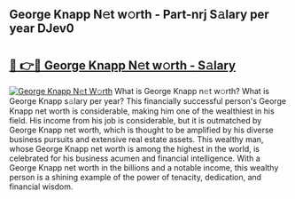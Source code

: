 ## George Knapp N𝚎t w𝚘rth - Part-nrj S𝚊lary per year DJev0

# <h2><a href="http://gc1ksac.nevu.top/?p=George+Knapp">🔗 👉🔴 George Knapp N𝚎t w𝚘rth - S𝚊lary</a></h2>

[![George Knapp N𝚎t W𝚘rth](https://i.imgur.com/Oavwk0R.jpeg)](http://gc1ksac.nevu.top/?p=George+Knapp)
What is George Knapp n𝚎t w𝚘rth? What is George Knapp s𝚊lary per year?
This financially successful person's George Knapp net worth is considerable, making him one of the wealthiest in his field. His income from his job is considerable, but it is outmatched by George Knapp net worth, which is thought to be amplified by his diverse business pursuits and extensive real estate assets. This wealthy man, whose George Knapp net worth is among the highest in the world, is celebrated for his business acumen and financial intelligence. With a George Knapp net worth in the billions and a notable income, this wealthy person is a shining example of the power of tenacity, dedication, and financial wisdom.
